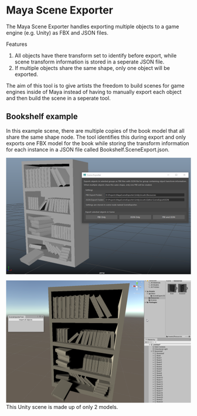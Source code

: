 # Maya Scene Exporter

The Maya Scene Exporter handles exporting multiple objects to a game engine (e.g. Unity) as FBX and JSON files.

Features
1. All objects have there transform set to identify before export, while scene transform information is stored in a seperate JSON file.
2. If multiple objects share the same shape, only one object will be exported.

The aim of this tool is to give artists the freedom to build scenes for game engines inside of Maya instead of having to manually export each object and then build the scene in a seperate tool.

## Bookshelf example

In this example scene, there are multiple copies of the book model that all share the same shape node. The tool identifies this during export and only exports one FBX model for the book while storing the transform information for each instance in a JSON file called Bookshelf.SceneExport.json.

![Alt text](maya_ZWVmxWTqCC.png?raw=true "Exporting in Maya")

![Alt text](Unity_JgoSQkWuNY.png?raw=true "Importing in Unity")
This Unity scene is made up of only 2 models.
